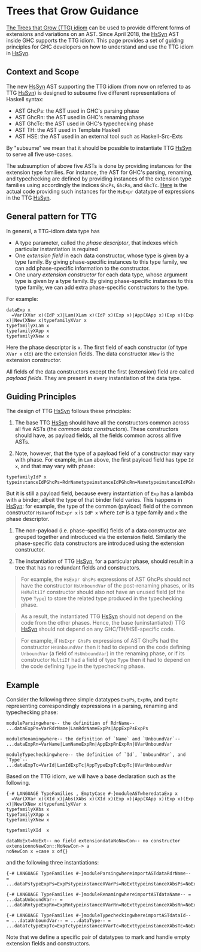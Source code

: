 # Trees that Grow Guidance

[The Trees that Grow (TTG) idiom](http://www.jucs.org/jucs_23_1/trees_that_grow/jucs_23_01_0042_0062_najd.pdf) can be used to provide different forms of extensions and variations on an AST. Since April 2018, the [HsSyn](implementing-trees-that-grow/hs-syn) AST inside GHC supports the TTG idiom. This page provides a set of guiding principles for GHC developers on how to understand and use the TTG idiom in [HsSyn](implementing-trees-that-grow/hs-syn).

## Context and Scope


The new [HsSyn](implementing-trees-that-grow/hs-syn) AST supporting the TTG idiom (from now on referred to as TTG [HsSyn](implementing-trees-that-grow/hs-syn)) is designed to subsume five different representations of Haskell syntax:

- AST GhcPs: the AST used in GHC's parsing phase
- AST GhcRn: the AST used in GHC's renaming phase
- AST GhcTc: the AST used in GHC's typechecking phase
- AST TH:    the AST used in Template Haskell
- AST HSE:   the AST used in an external tool such as Haskell-Src-Exts


By "subsume" we mean that it should be possible to instantiate TTG [HsSyn](implementing-trees-that-grow/hs-syn) to serve all five use-cases.


The subsumption of above five ASTs is done by providing instances for the extension type families.
For instance, the AST for GHC's parsing, renaming, and typechecking are defined by providing instances of the extension type families using accordingly the indices `GhcPs`, `GhcRn`, and `GhcTc`.
[Here](https://github.com/ghc/ghc/blob/master/compiler/hsSyn/HsExpr.hs#L737-L835) is the actual code providing such instances for the `HsExpr` datatype of expressions in the TTG [HsSyn](implementing-trees-that-grow/hs-syn).

## General pattern for TTG


In general, a TTG-idiom data type has

- A type parameter, called the *phase descriptor*, that indexes which particular instantiation is required
- One *extension field* in each data constructor, whose type is given by a type family.  By giving phase-specific instances to this type family, we can add phase-specific information to the constructor.
- One unary *extension constructor* for each data type, whose argument type is given by a type family. By giving phase-specific instances to this type family, we can add extra phase-specific constructors to the type.


For example:

```
dataExp x
  =Var(XVar x)(IdP x)|Lam(XLam x)(IdP x)(Exp x)|App(XApp x)(Exp x)(Exp x)|New(XNew x)typefamilyXVar x
typefamilyXLam x
typefamilyXApp x
typefamilyXNew x
```


Here the phase descriptor is `x`.  The first field of each constructor (of type `XVar x` etc) are the extension fields.  The data constructor `XNew` is the extension constructor.


All fields of the data constructors except the first (extension) field are called *payload fields*.  They are present in every instantiation of the data type.

## Guiding Principles


The design of TTG [HsSyn](implementing-trees-that-grow/hs-syn) follows these principles:

1. The base TTG [HsSyn](implementing-trees-that-grow/hs-syn) should have all the constructors common across all five ASTs (the *common data constructors*). These constructors should have, as payload fields, all the fields common across all five ASTs.

1. Note, however, that the type of a payload field of a constructor may vary with phase.  For example, in `Lam` above, the first payload field has type `Id x`, and that may vary with phase:

  ```
  typefamilyIdP x
  typeinstanceIdPGhcPs=RdrNametypeinstanceIdPGhcRn=NametypeinstanceIdPGhcTc=Id
  ```

  But it is still a payload field, because every instantiation of `Exp` has a lambda with a binder; albeit the type of that binder field varies.  This happens in [HsSyn](implementing-trees-that-grow/hs-syn): for example, the type of the common (payload) field of the common constructor `HsVar`of `HsExpr x` is `IdP x` where `IdP` is a type family and `x` the phase descriptor.

1. The non-payload (i.e. phase-specific) fields of a data constructor are grouped together and introduced via the extension field.  Similarly the phase-specific data constructors are introduced using the extension constructor.

1. The instantiation of TTG [HsSyn](implementing-trees-that-grow/hs-syn), for a particular phase, should result in a tree that has no redundant fields and constructors.

>
> For example, the `HsExpr GhsPs` expressions of AST GhcPs should not have the constructor `HsUnboundVar` of the post-renaming phases, or its `HsMultiIf` constructor should also not have an unused field (of the type `Type`) to store the related type produced in the typechecking phase.

>
> As a result, the instantiated TTG [HsSyn](implementing-trees-that-grow/hs-syn) should not depend on the code from the other phases. Hence, the base (uninstantiated) TTG [HsSyn](implementing-trees-that-grow/hs-syn) should not depend on any GHC/TH/HSE-specific code.

>
> For example, if `HsExpr GhsPs` expressions of AST GhcPs had the constructor `HsUnboundVar` then it had to depend on the code defining `UnboundVar` (a field of `HsUnboundVar`) in the renaming phase, or if its constructor `MultiIf` had a field of type `Type` then it had to depend on the code defining `Type` in the typechecking phase.

## Example


Consider the following three simple datatypes `ExpPs`, `ExpRn`, and `ExpTc` representing correspondingly expressions in a parsing, renaming and typechecking phase:

```
moduleParsingwhere-- the definition of RdrName-- ...dataExpPs=VarRdrName|LamRdrNameExpPs|AppExpPsExpPs
```

```
moduleRenamingwhere-- the definition of `Name` and `UnboundVar`-- ...dataExpRn=VarName|LamNameExpRn|AppExpRnExpRn|UVarUnboundVar
```

```
moduleTypecheckingwhere-- the definition of `Id`, `UnboundVar`, and `Type`-- ...dataExpTc=VarId|LamIdExpTc|AppTypeExpTcExpTc|UVarUnboundVar
```


Based on the TTG idiom, we will have a base declaration such as the following.

```
{-# LANGUAGE TypeFamilies , EmptyCase #-}moduleASTwheredataExp x
  =Var(XVar x)(XId x)|Abs(XAbs x)(XId x)(Exp x)|App(XApp x)(Exp x)(Exp x)|New(XNew x)typefamilyXVar x
typefamilyXAbs x
typefamilyXApp x
typefamilyXNew x

typefamilyXId  x

dataNoExt=NoExt-- no field extensiondataNoNewCon-- no constructor extensionnoNewCon::NoNewCon-> a
noNewCon x =case x of{}
```


and the following three instantiations:

```
{-# LANGUAGE TypeFamilies #-}moduleParsingwhereimportASTdataRdrName-- = ...dataPstypeExpPs=ExpPstypeinstanceXVarPs=NoExttypeinstanceXAbsPs=NoExttypeinstanceXAppPs=NoExttypeinstanceXNewPs=NoNewContypeinstanceXIdPs=RdrName
```

```
{-# LANGUAGE TypeFamilies #-}moduleRenamingwhereimportASTdataName-- = ...dataUnboundVar-- = ...dataRntypeExpRn=ExpRntypeinstanceXVarRn=NoExttypeinstanceXAbsRn=NoExttypeinstanceXAppRn=NoExttypeinstanceXNewRn=UnboundVartypeinstanceXIdRn=Name
```

```
{-# LANGUAGE TypeFamilies #-}moduleTypecheckingwhereimportASTdataId-- = ...dataUnboundVar-- = ...dataType-- = ...dataTctypeExpTc=ExpTctypeinstanceXVarTc=NoExttypeinstanceXAbsTc=NoExttypeinstanceXAppTc=TypetypeinstanceXNewTc=UnboundVartypeinstanceXIdTc=Id
```


Note that we define a specific pair of datatypes to mark and handle empty extension fields and constructors.
